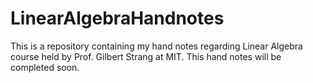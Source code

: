 # LinearAlgebraHandnotes
This is a repository containing my hand notes regarding Linear Algebra course held by Prof. Gilbert Strang at MIT. 
This hand notes will be completed soon.
